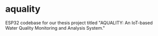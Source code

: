 # aquality
ESP32 codebase for our thesis project titled "AQUALITY: An IoT-based Water Quality Monitoring and Analysis System."
